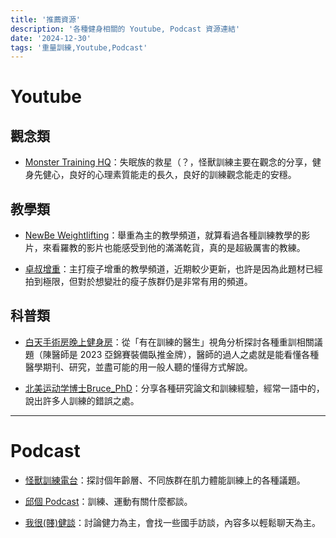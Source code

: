 ```yaml
---
title: '推薦資源'
description: '各種健身相關的 Youtube, Podcast 資源連結'
date: '2024-12-30'
tags: '重量訓練,Youtube,Podcast'
---
```


# Youtube

## 觀念類
- [Monster Training HQ](https://www.youtube.com/@monstertraining)：失眠族的救星（？，怪獸訓練主要在觀念的分享，健身先健心，良好的心理素質能走的長久，良好的訓練觀念能走的安穩。



## 教學類
- [NewBe Weightlifting](https://www.youtube.com/@nbweightlifting)：舉重為主的教學頻道，就算看過各種訓練教學的影片，來看羅教的影片也能感受到他的滿滿乾貨，真的是超級厲害的教練。

- [卓叔增重](https://www.youtube.com/@UncleZhuo)：主打瘦子增重的教學頻道，近期較少更新，也許是因為此題材已經拍到極限，但對於想變壯的瘦子族群仍是非常有用的頻道。

## 科普類
- [白天手術房晚上健身房](https://www.youtube.com/@musclenet2003)：從「有在訓練的醫生」視角分析探討各種重訓相關議題（陳醫師是 2023 亞錦賽裝備臥推金牌），醫師的過人之處就是能看懂各種醫學期刊、研究，並盡可能的用一般人聽的懂得方式解說。

- [北美运动学博士Bruce_PhD](https://www.youtube.com/@bruce_lu_1993)：分享各種研究論文和訓練經驗，經常一語中的，說出許多人訓練的錯誤之處。

---
# Podcast

- [怪獸訓練電台](https://podcasts.apple.com/tw/podcast/%E6%80%AA%E7%8D%B8%E8%A8%93%E7%B7%B4%E9%9B%BB%E5%8F%B0/id1591730336)：探討個年齡層、不同族群在肌力體能訓練上的各種議題。

- [邱個 Podcast](https://podcasts.apple.com/tw/podcast/%E9%82%B1%E5%80%8B-podcast/id1523955987)：訓練、運動有關什麼都談。

- [我很(賤)健談](https://podcasts.apple.com/tw/podcast/%E6%88%91%E5%BE%88-%E8%B3%A4-%E5%81%A5%E8%AB%87/id1763383210)：討論健力為主，會找一些國手訪談，內容多以輕鬆聊天為主。